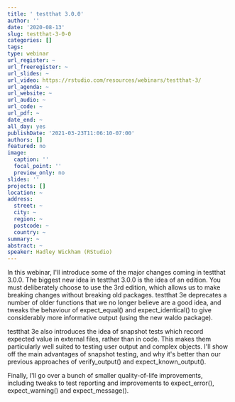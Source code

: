 ```yaml
---
title: ' testthat 3.0.0'
author: ''
date: '2020-08-13'
slug: testthat-3-0-0
categories: []
tags:
type: webinar
url_register: ~
url_freeregister: ~
url_slides: ~
url_video: https://rstudio.com/resources/webinars/testthat-3/
url_agenda: ~
url_website: ~
url_audio: ~
url_code: ~
url_pdf: ~
date_end: ~
all_day: yes
publishDate: '2021-03-23T11:06:10-07:00'
authors: []
featured: no
image:
  caption: ''
  focal_point: ''
  preview_only: no
slides: ''
projects: []
location: ~
address:
  street: ~
  city: ~
  region: ~
  postcode: ~
  country: ~
summary: ~
abstract: ~
speaker: Hadley Wickham (RStudio)
---
```

<!--more-->
In this webinar, I'll introduce some of the major changes coming in testthat 3.0.0. The biggest new idea in testthat 3.0.0 is the idea of an edition. You must deliberately choose to use the 3rd edition, which allows us to make breaking changes without breaking old packages. testthat 3e deprecates a number of older functions that we no longer believe are a good idea, and tweaks the behaviour of expect_equal() and expect_identical() to give considerably more informative output (using the new waldo package).  

testthat 3e also introduces the idea of snapshot tests which record expected value in external files, rather than in code. This makes them particularly well suited to testing user output and complex objects. I'll show off the main advantages of snapshot testing, and why it's better than our previous approaches of verify_output() and expect_known_output().  

Finally, I'll go over a bunch of smaller quality-of-life improvements, including tweaks to test reporting and improvements to expect_error(), expect_warning() and expect_message().  